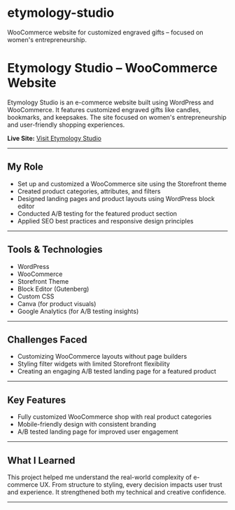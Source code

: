# etymology-studio
WooCommerce website for customized engraved gifts – focused on women's entrepreneurship.
# Etymology Studio – WooCommerce Website

Etymology Studio is an e-commerce website built using WordPress and WooCommerce. It features customized engraved gifts like candles, bookmarks, and keepsakes. The site focused on women's entrepreneurship and user-friendly shopping experiences.

**Live Site:** [Visit Etymology Studio](https://wcet.waketech.edu/ushrestha/WEB260/wordpress/)

---

## My Role
- Set up and customized a WooCommerce site using the Storefront theme
- Created product categories, attributes, and filters
- Designed landing pages and product layouts using WordPress block editor
- Conducted A/B testing for the featured product section
- Applied SEO best practices and responsive design principles

---

## Tools & Technologies
- WordPress
- WooCommerce
- Storefront Theme
- Block Editor (Gutenberg)
- Custom CSS
- Canva (for product visuals)
- Google Analytics (for A/B testing insights)
---

## Challenges Faced

- Customizing WooCommerce layouts without page builders  
- Styling filter widgets with limited Storefront flexibility  
- Creating an engaging A/B tested landing page for a featured product

---

## Key Features

- Fully customized WooCommerce shop with real product categories  
- Mobile-friendly design with consistent branding  
- A/B tested landing page for improved user engagement

---

##  What I Learned

This project helped me understand the real-world complexity of e-commerce UX. From structure to styling, every decision impacts user trust and experience. It strengthened both my technical and creative confidence.

---
